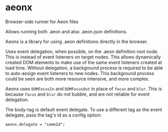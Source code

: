 # aeonx
Browser-side runner for Aeon files

Allows running both .aeon and also .aeon.json definitions.

Aeonx is a library for using .aeon definitions directly in the browser.

Uses event delegation, when possible, on the .aeon definition root node.  This is instead of event listeners on target nodes.  This allows dynamically created DOM elements to make use of the same event listeners created at load time.  Without delegation, a background process is required to be able to auto-assign event listeners to new nodes.  This background process could be seen are both more resource intensive, and more complex.   

Aeonx uses `DOMFocusIn` and `DOMFocusOut` in place of `focus` and `blur`.  This is because `focus` and `blur` do not bubble, and are not reliable for event delegation.

The body-tag is default event delegate.  To use a different tag as the event delegate, pass the tag's id as a config option:

  `aeonx.delegate = "someId";` 